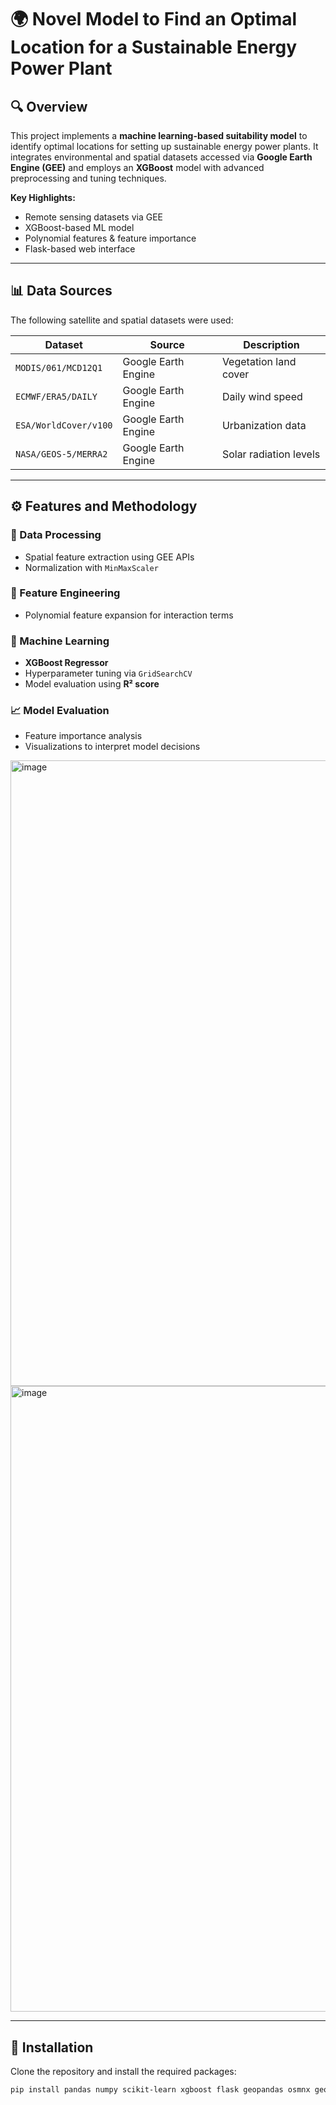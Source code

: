 # 🌍 Novel Model to Find an Optimal Location for a Sustainable Energy Power Plant

## 🔍 Overview

This project implements a **machine learning-based suitability model** to identify optimal locations for setting up sustainable energy power plants. It integrates environmental and spatial datasets accessed via **Google Earth Engine (GEE)** and employs an **XGBoost** model with advanced preprocessing and tuning techniques.

**Key Highlights:**
- Remote sensing datasets via GEE  
- XGBoost-based ML model  
- Polynomial features & feature importance  
- Flask-based web interface

---

## 📊 Data Sources

The following satellite and spatial datasets were used:

| Dataset                   | Source                | Description               |
|--------------------------|-----------------------|---------------------------|
| `MODIS/061/MCD12Q1`      | Google Earth Engine   | Vegetation land cover     |
| `ECMWF/ERA5/DAILY`       | Google Earth Engine   | Daily wind speed          |
| `ESA/WorldCover/v100`    | Google Earth Engine   | Urbanization data         |
| `NASA/GEOS-5/MERRA2`     | Google Earth Engine   | Solar radiation levels    |

---

## ⚙️ Features and Methodology

### 📌 Data Processing
- Spatial feature extraction using GEE APIs  
- Normalization with `MinMaxScaler`

### 🧠 Feature Engineering
- Polynomial feature expansion for interaction terms

### 🤖 Machine Learning
- **XGBoost Regressor**  
- Hyperparameter tuning via `GridSearchCV`  
- Model evaluation using **R² score**

### 📈 Model Evaluation
- Feature importance analysis  
- Visualizations to interpret model decisions

<img width="1600" height="1001" alt="image" src="https://github.com/user-attachments/assets/c26bb242-2d15-472b-bd53-13b60729b055" />
<img width="1600" height="1001" alt="image" src="https://github.com/user-attachments/assets/4244fccc-b1b3-4af6-aec4-911dd7a30df2" />


---

## 🚀 Installation

Clone the repository and install the required packages:

```bash
pip install pandas numpy scikit-learn xgboost flask geopandas osmnx geopy
